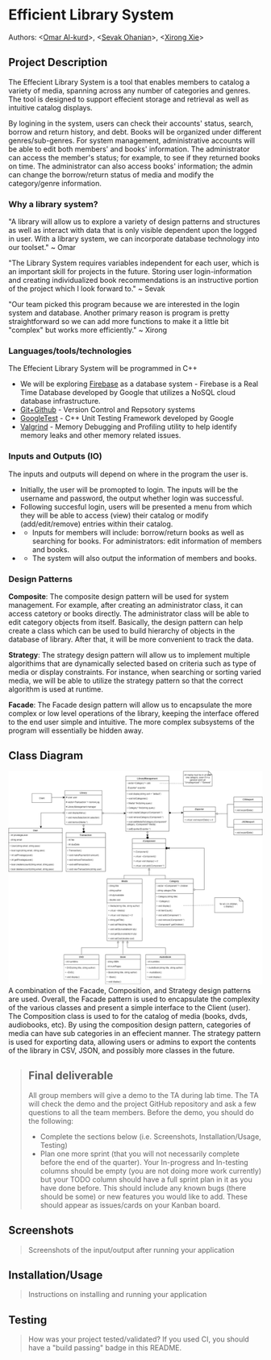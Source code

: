 # Efficient Library System
Authors: \<[Omar Al-kurd](https://github.com/omar-a-007)\>, \<[Sevak Ohanian](https://github.com/SevakOhanian7)\>, \<[Xirong Xie](https://github.com/xxie043)\>

## Project Description
The Effecient Library System is a tool that enables members to catalog a variety of media, spanning across any number of categories and genres. The tool is designed to support effecient storage and retrieval as well as intuitive catalog displays.

By logining in the system, users can check their accounts' status, search, borrow and return history, and debt. Books will be organized under different genres/sub-genres. For system management, administrative accounts will be able to edit both members' and books' information. The administrator can access the member's status; for example, to see if they returned books on time. The administrator can also access books' information; the admin can change the borrow/return status of media and modify the category/genre information.

### Why a library system?
"A library will allow us to explore a variety of design patterns and structures as well as interact with data that is only visible dependent upon the logged in user. With a library system, we can incorporate database technology into our toolset." ~ Omar

"The Library System requires variables independent for each user, which is an important skill for projects in the future. Storing user login-information and creating individualized book recommendations is an instructive portion of the project which I look forward to." ~ Sevak

"Our team picked this program because we are interested in the login system and database. Another primary reason is program is pretty straightforward so we can add more functions to make it a little bit "complex" but works more efficiently." ~ Xirong


 ### Languages/tools/technologies
 The Effecient Library System will be programmed in C++
 * We will be exploring [Firebase](https://firebase.google.com/docs/database/cpp/start) as a database system - Firebase is a Real Time Database developed by Google that utilizes a NoSQL cloud database infrastructure.
 * [Git+Github](https://github.com/) - Version Control and Repsotory systems
 * [GoogleTest](https://github.com/google/googletest) - C++ Unit Testing Framework developed by Google
 * [Valgrind](https://valgrind.org/) - Memory Debugging and Profiling utility to help identify memory leaks and other memory related issues.
 
 ### Inputs and Outputs (IO)
 The inputs and outputs will depend on where in the program the user is.
 * Initially, the user will be promopted to login. The inputs will be the username and password, the output whether login was successful.
 * Following succesful login, users will be presented a menu from which they will be able to access (view) their catalog or modify (add/edit/remove) entries within their catalog.
 * * Inputs for members will include: borrow/return books as well as searching for books. For administrators: edit information of members and books.
 * * The system will also output the information of members and books.
 
 ### Design Patterns
**Composite**: The composite design pattern will be used for system management. For example, after creating an administrator class, it can access catetory or books directly. The administrator class will be able to edit category objects from itself. Basically, the design pattern can help create a class which can be used to build hierarchy of objects in the database of library. After that, it will be more convenient to track the data. 

 **Strategy**: The strategy design pattern will allow us to implement multiple algorithims that are dynamically selected based on criteria such as type of media or display constraints. For instance, when searching or sorting varied media, we will be able to utilize the strategy pattern so that the correct algorithm is used at runtime. 
 
 **Facade**: The Facade design pattern will allow us to encapsulate the more complex or low level operations of the library, keeping the interface offered to the end user simple and intuitive. The more complex subsystems of the program will essentially be hidden away.

## Class Diagram
![OMT](./Efficient%20Library%20System%20-%20OMT.png)
A combination of the Facade, Composition, and Strategy design patterns are used. Overall, the Facade pattern is used to encapsulate the complexity of the various classes and present a simple interface to the Client (user). The Composition class is used to for the catalog of media (books, dvds, audiobooks, etc). By using the composition design pattern, categories of media can have sub categories in an effecient manner. The strategy pattern is used for exporting data, allowing users or admins to export the contents of the library in CSV, JSON, and possibly more classes in the future. 
 
 > ## Final deliverable
 > All group members will give a demo to the TA during lab time. The TA will check the demo and the project GitHub repository and ask a few questions to all the team members. 
 > Before the demo, you should do the following:
 > * Complete the sections below (i.e. Screenshots, Installation/Usage, Testing)
 > * Plan one more sprint (that you will not necessarily complete before the end of the quarter). Your In-progress and In-testing columns should be empty (you are not doing more work currently) but your TODO column should have a full sprint plan in it as you have done before. This should include any known bugs (there should be some) or new features you would like to add. These should appear as issues/cards on your Kanban board. 
 
 ## Screenshots
 > Screenshots of the input/output after running your application
 ## Installation/Usage
 > Instructions on installing and running your application
 ## Testing
 > How was your project tested/validated? If you used CI, you should have a "build passing" badge in this README.
 
